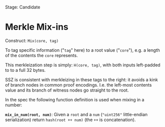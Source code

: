 Stage: Candidate


# Merkle Mix-ins

Construct: `Mix(core, tag)`

To tag specific information ("`tag`" here) to a root value ("`core`"), e.g. a length of the contents the `core` represents.

This merkleization step is simply: `H(core, tag)`, with both inputs left-padded to to a full 32 bytes.

SSZ is consistent with merkleizing in these tags to the right: it avoids a kink of branch nodes in common proof encodings.
I.e. the left-most contents value and its branch of witness nodes go straight to the root. 

In the spec the following function definition is used when mixing in a number:

__`mix_in_num(root, num)`__: Given a `root` and a `num` (`"uint256"` little-endian serialization) return `hash(root ++ num)` (the `++` is concatenation).
